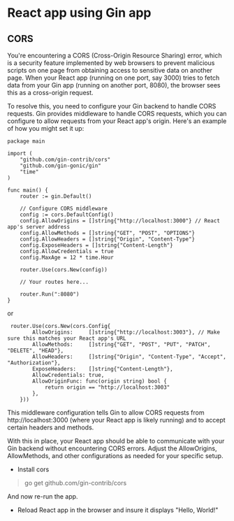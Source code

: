 # React app using Gin app

## CORS

You're encountering a CORS (Cross-Origin Resource Sharing) error, which is a security feature implemented by web browsers to prevent malicious scripts on one page from obtaining access to sensitive data on another page. When your React app (running on one port, say 3000) tries to fetch data from your Gin app (running on another port, 8080), the browser sees this as a cross-origin request.

To resolve this, you need to configure your Gin backend to handle CORS requests. Gin provides middleware to handle CORS requests, which you can configure to allow requests from your React app's origin. Here's an example of how you might set it up:

```
package main

import (
    "github.com/gin-contrib/cors"
    "github.com/gin-gonic/gin"
    "time"
)

func main() {
    router := gin.Default()

    // Configure CORS middleware
    config := cors.DefaultConfig()
    config.AllowOrigins = []string{"http://localhost:3000"} // React app's server address
    config.AllowMethods = []string{"GET", "POST", "OPTIONS"}
    config.AllowHeaders = []string{"Origin", "Content-Type"}
    config.ExposeHeaders = []string{"Content-Length"}
    config.AllowCredentials = true
    config.MaxAge = 12 * time.Hour

    router.Use(cors.New(config))

    // Your routes here...

    router.Run(":8080")
}
```

or 

```
 router.Use(cors.New(cors.Config{
        AllowOrigins:     []string{"http://localhost:3003"}, // Make sure this matches your React app's URL
        AllowMethods:     []string{"GET", "POST", "PUT", "PATCH", "DELETE", "HEAD"},
        AllowHeaders:     []string{"Origin", "Content-Type", "Accept", "Authorization"},
        ExposeHeaders:    []string{"Content-Length"},
        AllowCredentials: true,
        AllowOriginFunc: func(origin string) bool {
            return origin == "http://localhost:3003"
        },
    }))
```

This middleware configuration tells Gin to allow CORS requests from http://localhost:3000 (where your React app is likely running) and to accept certain headers and methods.

With this in place, your React app should be able to communicate with your Gin backend without encountering CORS errors. Adjust the AllowOrigins, AllowMethods, and other configurations as needed for your specific setup.


* Install cors

>go get github.com/gin-contrib/cors

And now re-run the app.

* Reload React app in the browser and insure it displays "Hello, World!"

